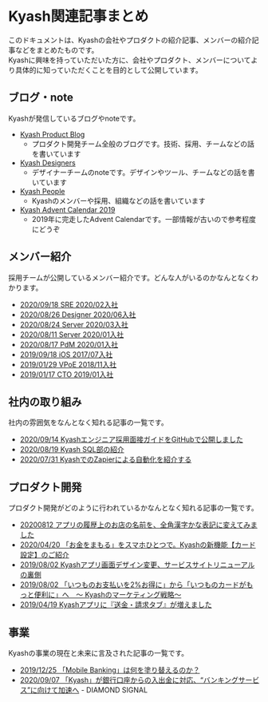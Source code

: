 # Kyash関連記事まとめ

このドキュメントは、Kyashの会社やプロダクトの紹介記事、メンバーの紹介記事などをまとめたものです。  
Kyashに興味を持っていただいた方に、会社やプロダクト、メンバーについてより具体的に知っていただくことを目的として公開しています。

## ブログ・note

Kyashが発信しているブログやnoteです。

- [Kyash Product Blog](https://blog.kyash.co/)
  - プロダクト開発チーム全般のブログです。技術、採用、チームなどの話を書いています
- [Kyash Designers](https://note.com/kyash_designers)
  - デザイナーチームのnoteです。デザインやツール、チームなどの話を書いています
- [Kyash People](https://note.com/kyashrecruit_jp)
  - Kyashのメンバーや採用、組織などの話を書いています
- [Kyash Advent Calendar 2019](https://adventar.org/calendars/4359)
  - 2019年に完走したAdvent Calendarです。一部情報が古いので参考程度にどうぞ

## メンバー紹介

採用チームが公開しているメンバー紹介です。どんな人がいるのかなんとなくわかります。

- [2020/09/18 SRE 2020/02入社](https://note.com/kyashrecruit_jp/n/nc2ddf67986b0)
- [2020/08/26 Designer 2020/06入社](https://note.com/kyashrecruit_jp/n/n3f2a56794422)
- [2020/08/24 Server 2020/03入社](https://note.com/kyashrecruit_jp/n/nbc84dff5fc76)
- [2020/08/11 Server 2020/01入社](https://note.com/kyashrecruit_jp/n/n8f4e3456fd38)
- [2020/08/17 PdM 2020/01入社](https://note.com/kyashrecruit_jp/n/nc382be8e4232)
- [2019/09/18 iOS 2017/07入社](https://blog.kyash.co/entry/2019/09/18/183034)
- [2019/01/29 VPoE 2018/11入社](https://blog.kyash.co/entry/2019/01/29/185643)
- [2019/01/17 CTO 2019/01入社](https://blog.kyash.co/entry/2019/01/17/162724)

## 社内の取り組み

社内の雰囲気をなんとなく知れる記事の一覧です。

- [2020/09/14 Kyashエンジニア採用面接ガイドをGitHubで公開しました](https://blog.kyash.co/entry/2020/09/14/101804)
- [2020/08/19 Kyash SQL部の紹介](https://blog.kyash.co/entry/2020/08/19/113800)
- [2020/07/31 KyashでのZapierによる自動化を紹介する](https://blog.kyash.co/entry/2020/07/31/111410)

## プロダクト開発

プロダクト開発がどのように行われているかなんとなく知れる記事の一覧です。

- [20200812 アプリの履歴上のお店の名前を、全角漢字かな表記に変えてみました](https://blog.kyash.co/entry/2020/08/12/092539)
- [2020/04/20 「お金をまもる」をスマホひとつで。Kyashの新機能【カード設定】のご紹介](https://blog.kyash.co/entry/2020/04/20/142916)
- [2019/08/02 Kyashアプリ画面デザイン変更、サービスサイトリニューアルの裏側](https://blog.kyash.co/entry/2019/08/02/111013)
- [2019/08/02 「いつものお支払いを2%お得に」から「いつものカードがもっと便利に」へ　〜 Kyashのマーケティング戦略〜](https://blog.kyash.co/entry/2019/08/02/110017)
- [2019/04/19 Kyashアプリに『送金・請求タブ』が増えました](https://blog.kyash.co/entry/2019/04/19/225032)

## 事業

Kyashの事業の現在と未来に言及された記事の一覧です。

- [2019/12/25 「Mobile Banking」は何を塗り替えるのか？](https://blog.kyash.co/entry/2019/12/25/214301)
- [2020/09/07 「Kyash」が銀行口座からの入出金に対応、“バンキングサービス”に向けて加速へ](https://signal.diamond.jp/articles/-/267) - DIAMOND SIGNAL
